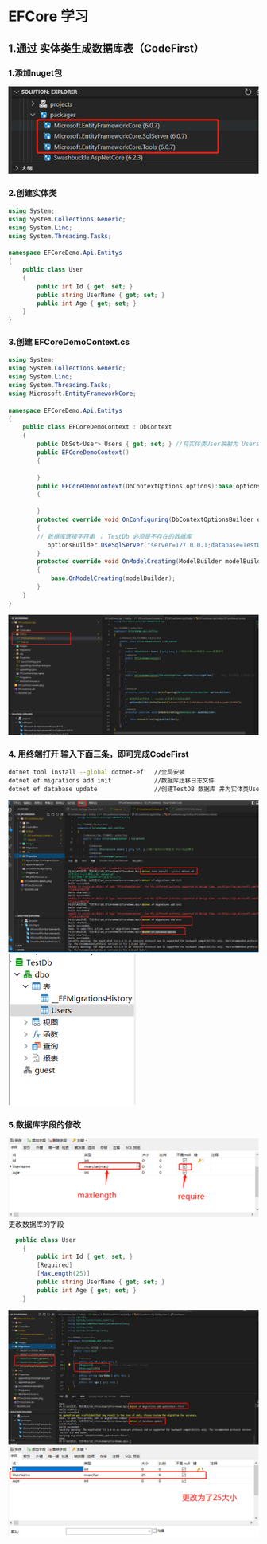 # EFCore 学习
## 1.通过 实体类生成数据库表（CodeFirst）
### 1.添加nuget包
![nuget包](https://github.com/RanGuMo/EFCoreDemoStudy/blob/master/EFCoreDemo.Api/Images/1657718842689.jpg)
### 2.创建实体类
```C#
using System;
using System.Collections.Generic;
using System.Linq;
using System.Threading.Tasks;

namespace EFCoreDemo.Api.Entitys
{
    public class User
    {
        public int Id { get; set; }
        public string UserName { get; set; }
        public int Age { get; set; }
    }
}
```
### 3.创建 EFCoreDemoContext.cs
```C#
using System;
using System.Collections.Generic;
using System.Linq;
using System.Threading.Tasks;
using Microsoft.EntityFrameworkCore;

namespace EFCoreDemo.Api.Entitys
{
    public class EFCoreDemoContext : DbContext
    {
        public DbSet<User> Users { get; set; } //将实体类User映射为 Users数据库表
        public EFCoreDemoContext()
        {
            
        }
        public EFCoreDemoContext(DbContextOptions options):base(options)
        {
            
        }
        protected override void OnConfiguring(DbContextOptionsBuilder optionsBuilder)
        {
        // 数据库连接字符串 ； TestDb 必须是不存在的数据库
           optionsBuilder.UseSqlServer("server=127.0.0.1;database=TestDb;uid=sa;pwd=123456");
        }
        protected override void OnModelCreating(ModelBuilder modelBuilder)
        {
            base.OnModelCreating(modelBuilder);
        }
    }
}
```
![图片](https://github.com/RanGuMo/EFCoreDemoStudy/blob/master/EFCoreDemo.Api/Images/1657719224369.jpg)
### 4. 用终端打开 输入下面三条，即可完成CodeFirst
```bash
dotnet tool install --global dotnet-ef   //全局安装
dotnet ef migrations add init            //数据库迁移日志文件
dotnet ef database update                //创建TestDB 数据库 并为实体类User 创建Users表
```
![终端](https://github.com/RanGuMo/EFCoreDemoStudy/blob/master/EFCoreDemo.Api/Images/1657719688927.jpg)
![数据库](https://github.com/RanGuMo/EFCoreDemoStudy/blob/master/EFCoreDemo.Api/Images/1657719614862.png)
### 5.数据库字段的修改
![Users](https://github.com/RanGuMo/EFCoreDemoStudy/blob/master/EFCoreDemo.Api/Images/1657723416499.jpg)
更改数据库的字段
```C#
  public class User
    {
        public int Id { get; set; }
        [Required]
        [MaxLength(25)]
        public string UserName { get; set; }
        public int Age { get; set; }
    }
```

![修改](https://github.com/RanGuMo/EFCoreDemoStudy/blob/master/EFCoreDemo.Api/Images/1657723726666.jpg)
![修改](https://github.com/RanGuMo/EFCoreDemoStudy/blob/master/EFCoreDemo.Api/Images/1657723819585.jpg)


